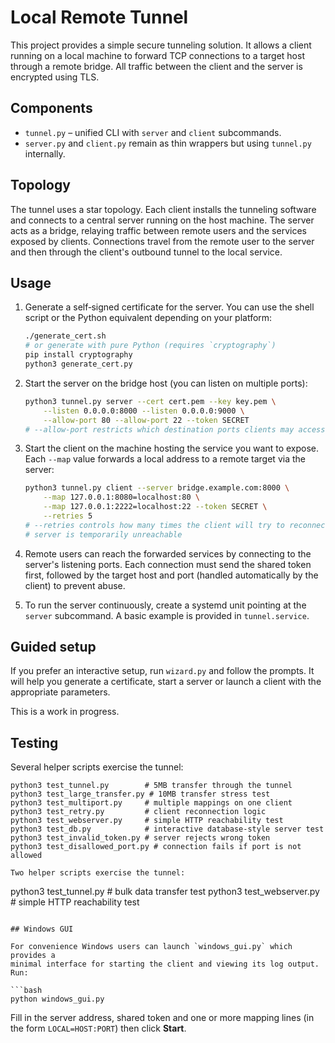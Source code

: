 # Local Remote Tunnel

This project provides a simple secure tunneling solution. It allows a client running on a local machine to forward TCP connections to a target host through a remote bridge. All traffic between the client and the server is encrypted using TLS.

## Components

- `tunnel.py` – unified CLI with `server` and `client` subcommands.
- `server.py` and `client.py` remain as thin wrappers but using `tunnel.py` internally.

## Topology

The tunnel uses a star topology. Each client installs the tunneling software
and connects to a central server running on the host machine. The server acts as
a bridge, relaying traffic between remote users and the services exposed by
clients. Connections travel from the remote user to the server and then through
the client's outbound tunnel to the local service.

## Usage

1. Generate a self‑signed certificate for the server. You can use the shell
   script or the Python equivalent depending on your platform:
   ```bash
   ./generate_cert.sh
   # or generate with pure Python (requires `cryptography`)
   pip install cryptography
   python3 generate_cert.py
   ```
2. Start the server on the bridge host (you can listen on multiple ports):
   ```bash
   python3 tunnel.py server --cert cert.pem --key key.pem \
       --listen 0.0.0.0:8000 --listen 0.0.0.0:9000 \
       --allow-port 80 --allow-port 22 --token SECRET
   # --allow-port restricts which destination ports clients may access
   ```
3. Start the client on the machine hosting the service you want to expose. Each
   `--map` value forwards a local address to a remote target via the server:
   ```bash
   python3 tunnel.py client --server bridge.example.com:8000 \
       --map 127.0.0.1:8080=localhost:80 \
       --map 127.0.0.1:2222=localhost:22 --token SECRET \
       --retries 5
   # --retries controls how many times the client will try to reconnect if the
   # server is temporarily unreachable
   ```
4. Remote users can reach the forwarded services by connecting to the server's
   listening ports. Each connection must send the shared token first, followed by
   the target host and port (handled automatically by the client) to prevent
   abuse.

5. To run the server continuously, create a systemd unit pointing at the `server` subcommand. A basic example is provided in `tunnel.service`.

## Guided setup

If you prefer an interactive setup, run `wizard.py` and follow the prompts. It
will help you generate a certificate, start a server or launch a client with the
appropriate parameters.

This is a work in progress.

## Testing

Several helper scripts exercise the tunnel:

```
python3 test_tunnel.py        # 5MB transfer through the tunnel
python3 test_large_transfer.py # 10MB transfer stress test
python3 test_multiport.py     # multiple mappings on one client
python3 test_retry.py         # client reconnection logic
python3 test_webserver.py     # simple HTTP reachability test
python3 test_db.py            # interactive database-style server test
python3 test_invalid_token.py # server rejects wrong token
python3 test_disallowed_port.py # connection fails if port is not allowed

Two helper scripts exercise the tunnel:

```
python3 test_tunnel.py      # bulk data transfer test
python3 test_webserver.py   # simple HTTP reachability test
```

## Windows GUI

For convenience Windows users can launch `windows_gui.py` which provides a
minimal interface for starting the client and viewing its log output. Run:

```bash
python windows_gui.py
```

Fill in the server address, shared token and one or more mapping lines (in the form `LOCAL=HOST:PORT`) then click **Start**.
